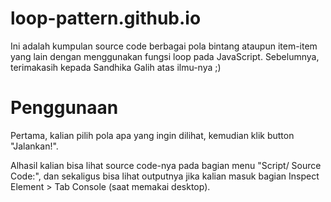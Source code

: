 # loop-pattern.github.io

Ini adalah kumpulan source code berbagai pola bintang ataupun item-item yang lain dengan menggunakan fungsi loop pada JavaScript. Sebelumnya, terimakasih kepada Sandhika Galih atas ilmu-nya ;)

# Penggunaan
Pertama, kalian pilih pola apa yang ingin dilihat, kemudian klik button "Jalankan!".

Alhasil kalian bisa lihat source code-nya pada bagian menu "Script/ Source Code:", dan sekaligus bisa lihat outputnya jika kalian masuk bagian Inspect Element > Tab Console (saat memakai desktop). 
